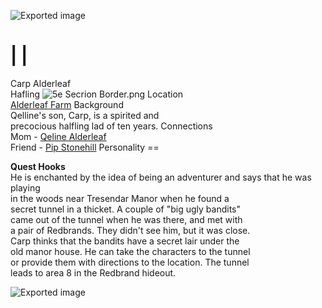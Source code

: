![Exported image](Exported%20image%2020240725171820-0.octet-stream)
    
|
|
==
Carp Alderleaf  
Hafling
![5e Secrion Border.png](Exported%20image%2020240725171820-1.png)
Location  
[Alderleaf Farm](Alderleaf%20Farm.md) Background  
Qelline's son, Carp, is a spirited and  
precocious halfling lad of ten years. Connections  
Mom - [Qeline Alderleaf](Qeline%20Alderleaf.md)  
Friend - [Pip Stonehill](Pip%20Stonehill.md) Personality    ==

**Quest Hooks**  
He is enchanted by the idea of being an adventurer and says that he was playing  
in the woods near Tresendar Manor when he found a  
secret tunnel in a thicket. A couple of "big ugly bandits"  
came out of the tunnel when he was there, and met with  
a pair of Redbrands. They didn't see him, but it was close.  
Carp thinks that the bandits have a secret lair under the  
old manor house. He can take the characters to the tunnel  
or provide them with directions to the location. The tunnel  
leads to area 8 in the Redbrand hideout.

![Exported image](Exported%20image%2020240725171820-2.png)